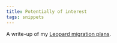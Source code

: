```yaml
---
title: Potentially of interest
tags: snippets
---
```


A write-up of my [Leopard migration plans](http://typechecked.net/wiki/Leopard_migration_plans).
